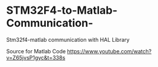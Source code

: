 # STM32F4-to-Matlab-Communication-
Stm32f4-matlab communication with HAL Library

Source for Matlab Code https://www.youtube.com/watch?v=Z65jvsP1gyc&t=338s

